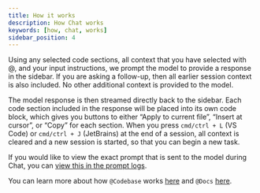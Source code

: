 ```yaml
---
title: How it works
description: How Chat works
keywords: [how, chat, works]
sidebar_position: 4
---
```


Using any selected code sections, all context that you have selected with @, and your input instructions, we prompt the model to provide a response in the sidebar. If you are asking a follow-up, then all earlier session context is also included. No other additional context is provided to the model.

The model response is then streamed directly back to the sidebar. Each code section included in the response will be placed into its own code block, which gives you buttons to either “Apply to current file”, “Insert at cursor”, or “Copy” for each section. When you press `cmd/ctrl + L` (VS Code) or `cmd/ctrl + J` (JetBrains) at the end of a session, all context is cleared and a new session is started, so that you can begin a new task.

If you would like to view the exact prompt that is sent to the model during Chat, you can [view this in the prompt logs](../troubleshooting.md#llm-prompt-logs).

You can learn more about how `@Codebase` works [here](../../customize/deep-dives/codebase.md) and `@Docs` [here](../../customize/deep-dives/docs.md).
